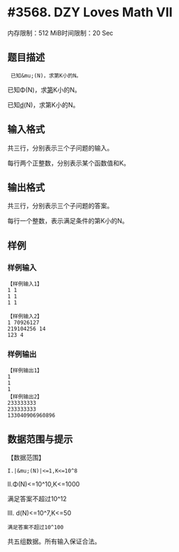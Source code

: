 # #3568. DZY Loves Math VII

内存限制：512 MiB时间限制：20 Sec

## 题目描述

     已知&mu;(N)，求第K小的N。

已知&Phi;(N)，求[第](第)K小的N。

已知[d](d)(N)，求第K小的N。

## 输入格式

共三行，分别表示三个子问题的输入。

每行两个正整数，分别表示某个函数值和K。

## 输出格式

共三行，分别表示三个子问题的答案。

每行一个整数，表示满足条件的第K小的N。

## 样例

### 样例输入

    
    【样例输入1】	
    1 1
    1 1
    1 1
    
    【样例输入2】	
    1 70926127
    219104256 14
    123 4
    
    

### 样例输出

    
    【样例输出1】
    1
    1
    1
    【样例输出2】
    233333333
    233333333
    133040906960896
    
    

## 数据范围与提示

【数据范围】

    I.|&mu;(N)|<=1,K<=10^8

II.&Phi;(N)<=10^10,K<=1000

满足答案不超过10^12

III. d(N)<=10^7,K<=50

    满足答案不超过10^100

共五组数据。所有输入保证合法。
